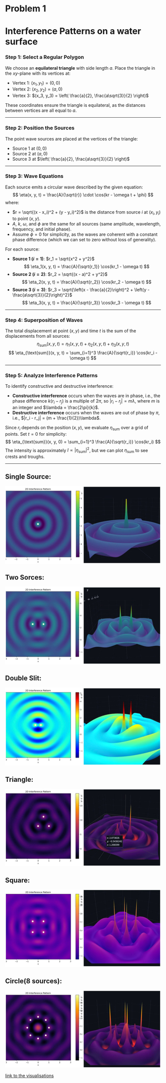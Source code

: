# Problem 1
# Interference Patterns on a water surface
### Step 1: Select a Regular Polygon
We choose an **equilateral triangle** with side length $a$. Place the triangle in the $xy$-plane with its vertices at:
- Vertex 1: $(x_1, y_1) = (0, 0)$
- Vertex 2: $(x_2, y_2) = (a, 0)$
- Vertex 3: $(x_3, y_3) = \left( \frac{a}{2}, \frac{a\sqrt{3}}{2} \right)$

These coordinates ensure the triangle is equilateral, as the distances between vertices are all equal to $a$.

---

### Step 2: Position the Sources
The point wave sources are placed at the vertices of the triangle:
- Source 1 at $(0, 0)$
- Source 2 at $(a, 0)$
- Source 3 at $\left( \frac{a}{2}, \frac{a\sqrt{3}}{2} \right)$

---

### Step 3: Wave Equations
Each source emits a circular wave described by the given equation:
$$
\eta(x, y, t) = \frac{A}{\sqrt{r}} \cdot \cos(kr - \omega t + \phi)
$$
where:
- $r = \sqrt{(x - x_i)^2 + (y - y_i)^2}$ is the distance from source $i$ at $(x_i, y_i)$ to point $(x, y)$.
- $A$, $k$, $\omega$, and $\phi$ are the same for all sources (same amplitude, wavelength, frequency, and initial phase).
- Assume $\phi = 0$ for simplicity, as the waves are coherent with a constant phase difference (which we can set to zero without loss of generality).

For each source:
- **Source 1 ($i=1$)**: $r_1 = \sqrt{x^2 + y^2}$
$$
\eta_1(x, y, t) = \frac{A}{\sqrt{r_1}} \cos(kr_1 - \omega t)
$$
- **Source 2 ($i=2$)**: $r_2 = \sqrt{(x - a)^2 + y^2}$
$$
\eta_2(x, y, t) = \frac{A}{\sqrt{r_2}} \cos(kr_2 - \omega t)
$$
- **Source 3 ($i=3$)**: $r_3 = \sqrt{\left(x - \frac{a}{2}\right)^2 + \left(y - \frac{a\sqrt{3}}{2}\right)^2}$
$$
\eta_3(x, y, t) = \frac{A}{\sqrt{r_3}} \cos(kr_3 - \omega t)
$$

---

### Step 4: Superposition of Waves
The total displacement at point $(x, y)$ and time $t$ is the sum of the displacements from all sources:
$$
\eta_{\text{sum}}(x, y, t) = \eta_1(x, y, t) + \eta_2(x, y, t) + \eta_3(x, y, t)
$$
$$
\eta_{\text{sum}}(x, y, t) = \sum_{i=1}^3 \frac{A}{\sqrt{r_i}} \cos(kr_i - \omega t)
$$

---

### Step 5: Analyze Interference Patterns
To identify constructive and destructive interference:
- **Constructive interference** occurs when the waves are in phase, i.e., the phase difference $k(r_i - r_j)$ is a multiple of $2\pi$, so $|r_i - r_j| = m\lambda$, where $m$ is an integer and $\lambda = \frac{2\pi}{k}$.
- **Destructive interference** occurs when the waves are out of phase by $\pi$, i.e., $|r_i - r_j| = (m + \frac{1}{2})\lambda$.

Since $r_i$ depends on the position $(x, y)$, we evaluate $\eta_{\text{sum}}$ over a grid of points. Set $t = 0$ for simplicity:
$$
\eta_{\text{sum}}(x, y, 0) = \sum_{i=1}^3 \frac{A}{\sqrt{r_i}} \cos(kr_i)
$$
The intensity is approximately $I \propto |\eta_{\text{sum}}|^2$, but we can plot $\eta_{\text{sum}}$ to see crests and troughs.

---


## Single Source:

![alt text](image-2.png)

## Two Sorces: 

![alt text](image-3.png)

## Double Slit:

![alt text](image-4.png)

## Triangle:

![alt text](image-5.png)

## Square:

![alt text](image-6.png)

## Circle(8 sources):

![alt text](image-7.png)

[link to the visualisations](https://replit.com/@shevcm5713825ae/WaveInterference)